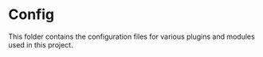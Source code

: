 # Config
This folder contains the configuration files for various plugins and modules used in this project.